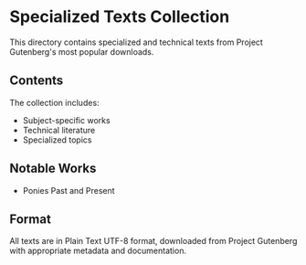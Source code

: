 # Specialized Texts Collection

This directory contains specialized and technical texts from Project Gutenberg's most popular downloads.

## Contents

The collection includes:
- Subject-specific works
- Technical literature
- Specialized topics

## Notable Works
- Ponies Past and Present

## Format
All texts are in Plain Text UTF-8 format, downloaded from Project Gutenberg with appropriate metadata and documentation.
